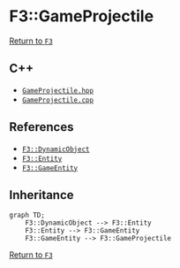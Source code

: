 # F3::GameProjectile

[Return to `F3`](/docs/F3.md)

## C++

- [`GameProjectile.hpp`](/c++/include/GameProjectile.hpp)
- [`GameProjectile.cpp`](/c++/source/GameProjectile.cpp)

## References

- [`F3::DynamicObject`](/docs/F3/DynamicObject.md)
- [`F3::Entity`](/docs/F3/Entity.md)
- [`F3::GameEntity`](/docs/F3/GameEntity.md)

## Inheritance

```mermaid
graph TD;
    F3::DynamicObject --> F3::Entity
    F3::Entity --> F3::GameEntity
    F3::GameEntity --> F3::GameProjectile
```

[Return to `F3`](/docs/F3.md)